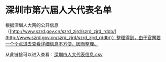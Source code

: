# 深圳市第六届人大代表名单

根据深圳人大网的公开信息（[http://www.szrd.gov.cn/szrd_zjrd/szrd_zjrd_rddb/](http://www.szrd.gov.cn/szrd_zjrd/szrd_zjrd_rddb/)）整理得到，由于官网要一个个点进去查看详细信息不方便，因而整理。

从此链接可以进入查看：[深圳市人大代表信息.csv](深圳市人大代表信息.csv)

